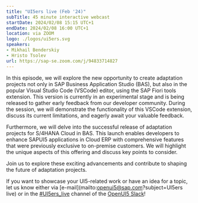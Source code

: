 ```yaml
---
title: "UI5ers live (Feb '24)"
subTitle: 45 minute interactive webcast
startDate: 2024/02/08 15:15 UTC+1
endDate: 2024/02/08 16:00 UTC+1
location: via ZOOM
logo: ./logos/ui5ers.svg
speakers:
- Mikhail Benderskiy
- Hristo Tsolev
url: https://sap-se.zoom.com/j/94833714827
---
```

In this episode, we will explore the new opportunity to create adaptation projects not only in SAP Business Application Studio (BAS), 
but also in the popular Visual Studio Code (VSCode) editor, using the SAP Fiori tools extension. 
This version is currently in an experimental stage and is being released to gather early feedback from our developer community.
During the session, we will demonstrate the functionality of this VSCode extension, discuss its current limitations, and eagerly await your valuable feedback.

Furthermore, we will delve into the successful release of adaptation projects for S/4HANA Cloud in BAS. 
This launch enables developers to enhance SAPUI5 applications in Cloud ERP with comprehensive features that were previously exclusive to on-premise customers.
We will highlight the unique aspects of this offering and discuss key points to consider.

Join us to explore these exciting advancements and contribute to shaping the future of adaptation projects.

If you want to showcase your UI5-related work or have an idea for a topic, let us know either via [e-mail](mailto:openui5@sap.com?subject=UI5ers live) or in the 
[#UI5ers_live](https://openui5.slack.com/archives/C01CP60AAN7) channel of the [OpenUI5 Slack](https://ui5-slack-invite.cfapps.eu10.hana.ondemand.com/)!
